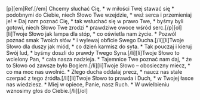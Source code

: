 [p][em]Ref.[/em] Chcemy słuchać Cię, * w miłości Twej stawać się * podobnymi do Ciebie, niech Słowo Twe wzejdzie, * weź serca i przemieniaj je! * Daj nam poznać Cię, * tak wsłuchać się w prawo Twe, * byśmy byli gotowi, niech Słowo Twe zrodzi * prawdziwe owoce wśród serc.[/p][ol][li]Twoje Słowo jak lampa dla stóp, * co oświetla nam życie. * Pozwól poznać smak Twoich słów * i wylewaj obficie Swego Ducha.[/li][li]Twoje Słowo dla duszy jak miód, * co dzień karmisz do syta. * Tak pouczaj i kieruj Swój lud, * byśmy doszli do prawdy Twego Syna.[/li][li]Twoje Słowo to wcielony Pan, * cała nasza nadzieja. * Tajemnice Twe poznać nam daj, * że to Słowo od zawsze było Bogiem.[/li][li]Twoje Słowo – obosieczny miecz, * co ma moc nas uwolnić. * Złego ducha oddalaj precz, * naucz nas stale czerpać z tego źródła.[/li][li]Twoje Słowo to prawda i Duch, * w Twojej łasce nas wiedziesz. * Miej w opiece, Panie, nasz Ruch. * W uwielbieniu wznosimy głos do Ciebie.[/li][/ol]